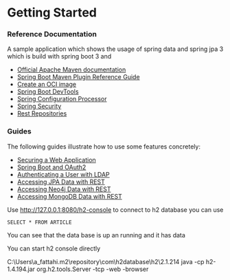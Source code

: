 # Getting Started

### Reference Documentation
A sample application which shows the usage of spring data and spring jpa 3 which is build with spring boot 3 and  

* [Official Apache Maven documentation](https://maven.apache.org/guides/index.html)
* [Spring Boot Maven Plugin Reference Guide](https://docs.spring.io/spring-boot/docs/3.0.1/maven-plugin/reference/html/)
* [Create an OCI image](https://docs.spring.io/spring-boot/docs/3.0.1/maven-plugin/reference/html/#build-image)
* [Spring Boot DevTools](https://docs.spring.io/spring-boot/docs/3.0.1/reference/htmlsingle/#using.devtools)
* [Spring Configuration Processor](https://docs.spring.io/spring-boot/docs/3.0.1/reference/htmlsingle/#appendix.configuration-metadata.annotation-processor)
* [Spring Security](https://docs.spring.io/spring-boot/docs/3.0.1/reference/htmlsingle/#web.security)
* [Rest Repositories](https://docs.spring.io/spring-boot/docs/3.0.1/reference/htmlsingle/#howto.data-access.exposing-spring-data-repositories-as-rest)

### Guides
The following guides illustrate how to use some features concretely:

* [Securing a Web Application](https://spring.io/guides/gs/securing-web/)
* [Spring Boot and OAuth2](https://spring.io/guides/tutorials/spring-boot-oauth2/)
* [Authenticating a User with LDAP](https://spring.io/guides/gs/authenticating-ldap/)
* [Accessing JPA Data with REST](https://spring.io/guides/gs/accessing-data-rest/)
* [Accessing Neo4j Data with REST](https://spring.io/guides/gs/accessing-neo4j-data-rest/)
* [Accessing MongoDB Data with REST](https://spring.io/guides/gs/accessing-mongodb-data-rest/)

Use http://127.0.0.1:8080/h2-console to connect to h2 database you can use
```
SELECT * FROM ARTICLE 
```
You can see that the data base is up an running and it has data


You can start h2 console directly

C:\Users\a_fattahi\.m2\repository\com\h2database\h2\2.1.214
 java -cp h2-1.4.194.jar org.h2.tools.Server -tcp -web -browser